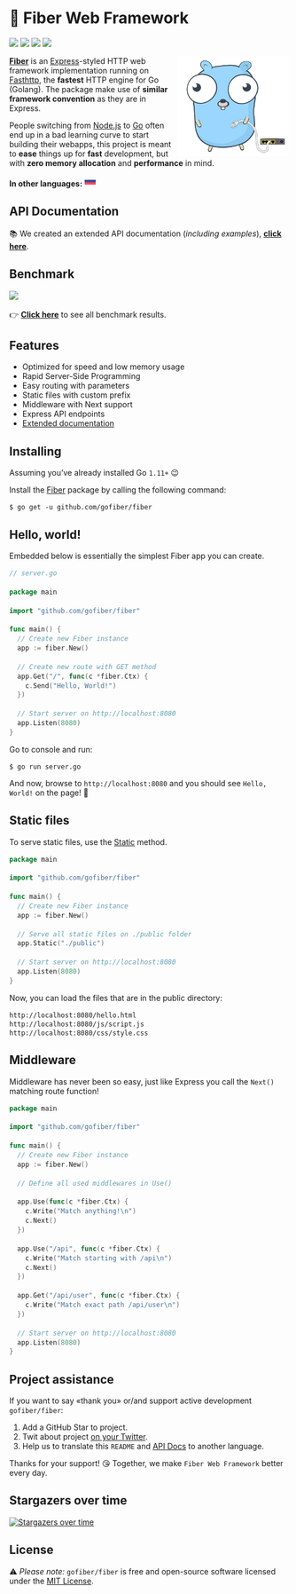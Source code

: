 # 🔌 Fiber Web Framework

[![](https://img.shields.io/github/release/gofiber/fiber)](https://github.com/gofiber/fiber/releases) ![](https://img.shields.io/github/languages/top/gofiber/fiber) [![](https://godoc.org/github.com/gofiber/fiber?status.svg)](https://godoc.org/github.com/gofiber/fiber) ![](https://goreportcard.com/badge/github.com/gofiber/fiber)

<img align="right" height="180px" src="docs/static/logo_320px_trans.png" alt="Fiber logo" />

**[Fiber](https://github.com/gofiber/fiber)** is an [Express](https://expressjs.com/en/4x/api.html)-styled HTTP web framework implementation running on [Fasthttp](https://github.com/valyala/fasthttp), the **fastest** HTTP engine for Go (Golang). The package make use of **similar framework convention** as they are in Express. 

People switching from [Node.js](https://nodejs.org/en/about/) to [Go](https://golang.org/doc/) often end up in a bad learning curve to start building their webapps, this project is meant to **ease** things up for **fast** development, but with **zero memory allocation** and **performance** in mind.

**In other languages:** <a href="README_RU.md"><img width="20px" src="docs/static/ru.svg" alt="ru"/></a>

## API Documentation

📚 We created an extended API documentation (_including examples_), **[click here](https://gofiber.github.io/fiber/)**.

## Benchmark

[![](https://gofiber.github.io/fiber/static/benchmarks/benchmark.png)](https://gofiber.github.io/fiber/#/benchmarks)

👉 **[Click here](https://gofiber.github.io/fiber/#/benchmarks)** to see all benchmark results.

## Features

* Optimized for speed and low memory usage
* Rapid Server-Side Programming
* Easy routing with parameters
* Static files with custom prefix
* Middleware with Next support
* Express API endpoints
* [Extended documentation](https://gofiber.github.io/fiber/)

## Installing

Assuming you’ve already installed Go `1.11+` 😉

Install the [Fiber](https://github.com/gofiber/fiber) package by calling the following command:

```console
$ go get -u github.com/gofiber/fiber
```

## Hello, world!

Embedded below is essentially the simplest Fiber app you can create.

```go
// server.go

package main

import "github.com/gofiber/fiber"

func main() {
  // Create new Fiber instance
  app := fiber.New()

  // Create new route with GET method
  app.Get("/", func(c *fiber.Ctx) {
    c.Send("Hello, World!")
  })
  
  // Start server on http://localhost:8080
  app.Listen(8080)
}
```

Go to console and run:

```console
$ go run server.go
```

And now, browse to `http://localhost:8080` and you should see `Hello, World!` on the page! 🎉

## Static files

To serve static files, use the [Static](https://gofiber.github.io/fiber/#/?id=static-files) method.

```go
package main

import "github.com/gofiber/fiber"

func main() {
  // Create new Fiber instance
  app := fiber.New()
  
  // Serve all static files on ./public folder
  app.Static("./public")
  
  // Start server on http://localhost:8080
  app.Listen(8080)
}
```

Now, you can load the files that are in the public directory:

```console
http://localhost:8080/hello.html
http://localhost:8080/js/script.js
http://localhost:8080/css/style.css
```

## Middleware

Middleware has never been so easy, just like Express you call the `Next()` matching route function!

```go
package main

import "github.com/gofiber/fiber"

func main() {
  // Create new Fiber instance
  app := fiber.New()

  // Define all used middlewares in Use()
  
  app.Use(func(c *fiber.Ctx) {
    c.Write("Match anything!\n")
    c.Next()
  })
  
  app.Use("/api", func(c *fiber.Ctx) {
    c.Write("Match starting with /api\n")
    c.Next()
  })
  
  app.Get("/api/user", func(c *fiber.Ctx) {
    c.Write("Match exact path /api/user\n")
  })
  
  // Start server on http://localhost:8080
  app.Listen(8080)
}
```

## Project assistance

If you want to say «thank you» or/and support active development `gofiber/fiber`:

1. Add a GitHub Star to project.
2. Twit about project [on your Twitter](https://twitter.com/intent/tweet?text=%F0%9F%94%8C%20Fiber%20is%20an%20Express.js%20inspired%20Go%20web%20framework%20build%20on%20%F0%9F%9A%80%20Fasthttp%20https%3A%2F%2Fgithub.com%2Fgofiber%2Ffiber).
3. Help us to translate this `README` and [API Docs](https://gofiber.github.io/fiber/) to another language.

Thanks for your support! 😘 Together, we make `Fiber Web Framework` better every day.

## Stargazers over time

[![Stargazers over time](https://starchart.cc/gofiber/fiber.svg)](https://starchart.cc/gofiber/fiber)

## License

⚠️ _Please note:_ `gofiber/fiber` is free and open-source software licensed under the [MIT License](https://github.com/gofiber/fiber/edit/master/LICENSE).
